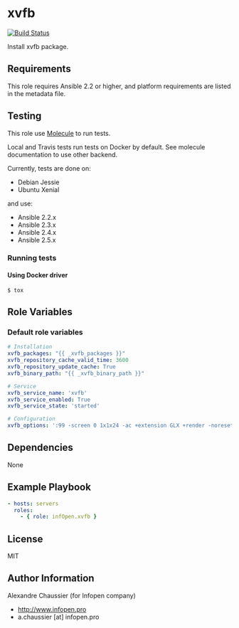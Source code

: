 # xvfb

[![Build Status](https://travis-ci.org/infOpen/ansible-role-xvfb.svg?branch=master)](https://travis-ci.org/infOpen/ansible-role-xvfb)

Install xvfb package.

## Requirements

This role requires Ansible 2.2 or higher,
and platform requirements are listed in the metadata file.

## Testing

This role use [Molecule](https://github.com/metacloud/molecule/) to run tests.

Local and Travis tests run tests on Docker by default.
See molecule documentation to use other backend.

Currently, tests are done on:
- Debian Jessie
- Ubuntu Xenial

and use:
- Ansible 2.2.x
- Ansible 2.3.x
- Ansible 2.4.x
- Ansible 2.5.x

### Running tests

#### Using Docker driver

```
$ tox
```

## Role Variables

### Default role variables

``` yaml
# Installation
xvfb_packages: "{{ _xvfb_packages }}"
xvfb_repository_cache_valid_time: 3600
xvfb_repository_update_cache: True
xvfb_binary_path: "{{ _xvfb_binary_path }}"

# Service
xvfb_service_name: 'xvfb'
xvfb_service_enabled: True
xvfb_service_state: 'started'

# Configuration
xvfb_options: ':99 -screen 0 1x1x24 -ac +extension GLX +render -noreset'
```

## Dependencies

None

## Example Playbook

``` yaml
- hosts: servers
  roles:
    - { role: infOpen.xvfb }
```

## License

MIT

## Author Information

Alexandre Chaussier (for Infopen company)
- http://www.infopen.pro
- a.chaussier [at] infopen.pro
